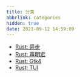```yaml
---
title: 分类
abbrlink: categories
hidden: true
date: 2021-09-12 14:59:09
---
```

- [Rust: 异步](/categories/rust-async)
- [Rust: 声明宏](/categories/rust-decl-macro)
- [Rust: Gtk4](/categories/rust-gtk4)
- [Rust: TUI](/categories/rust-tui)

